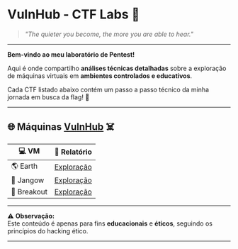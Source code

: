 <p align="center">
 
</p>

# VulnHub - CTF Labs 🚩

> *"The quieter you become, the more you are able to hear."*

---

**Bem-vindo ao meu laboratório de Pentest!**  

Aqui é onde compartilho **análises técnicas detalhadas** sobre a exploração de máquinas virtuais em **ambientes controlados e educativos**.  

Cada CTF listado abaixo contém um passo a passo técnico da minha jornada em busca da flag! 🏴  

---

## 🌐 Máquinas [VulnHub](https://www.vulnhub.com/) ☠️

| 💻 VM | 📄 Relatório |
|----|----|
| 🌎 Earth | [Exploração](./earth.html) |
| 🐍 Jangow | [Exploração](./jangow.html) |
| 🚪 Breakout | [Exploração](./breakout.html) |

---

⚠️ **Observação:**  
Este conteúdo é apenas para fins **educacionais** e **éticos**, seguindo os princípios do hacking ético.  

---

<p align="center">
  
</p>
